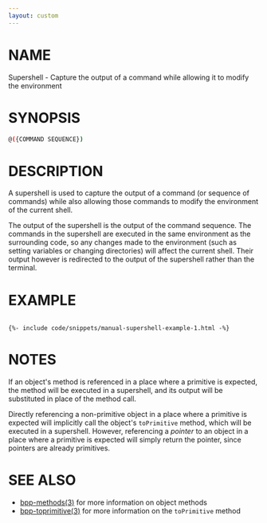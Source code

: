 ```yaml
---
layout: custom
---
```

# NAME

Supershell - Capture the output of a command while allowing it to modify the environment

# SYNOPSIS

```bash
@({COMMAND SEQUENCE})
```

# DESCRIPTION

A supershell is used to capture the output of a command (or sequence of commands) while also allowing those commands to modify the environment of the current shell.

The output of the supershell is the output of the command sequence. The commands in the supershell are executed in the same environment as the surrounding code, so any changes made to the environment (such as setting variables or changing directories) will affect the current shell. Their output however is redirected to the output of the supershell rather than the terminal.

# EXAMPLE

<div class="highlight"><pre class="highlight"><code>
{%- include code/snippets/manual-supershell-example-1.html -%}
</code></pre></div>

# NOTES

If an object's method is referenced in a place where a primitive is expected, the method will be executed in a supershell, and its output will be substituted in place of the method call.

Directly referencing a non-primitive object in a place where a primitive is expected will implicitly call the object's `toPrimitive` method, which will be executed in a supershell. However, referencing a *pointer* to an object in a place where a primitive is expected will simply return the pointer, since pointers are already primitives.

# SEE ALSO

 - [bpp-methods(3)](methods.md) for more information on object methods
 - [bpp-toprimitive(3)](toprimitive.md) for more information on the `toPrimitive` method

